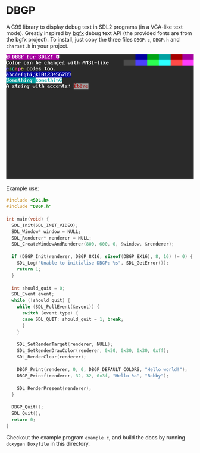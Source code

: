 # DBGP

A C99 library to display debug text in SDL2 programs (in a VGA-like text mode). Greatly inspired by [bgfx](https://github.com/bkaradzic/bgfx) debug text API (the provided fonts are from the bgfx project). To install, just copy the three files `DBGP.c`, `DBGP.h` and `charset.h` in your project.

![screenshot](screenshot.png)

Example use:

```c
#include <SDL.h>
#include "DBGP.h"

int main(void) {
  SDL_Init(SDL_INIT_VIDEO);
  SDL_Window* window = NULL;
  SDL_Renderer* renderer = NULL;
  SDL_CreateWindowAndRenderer(800, 600, 0, &window, &renderer);

  if (DBGP_Init(renderer, DBGP_8X16, sizeof(DBGP_8X16), 8, 16) != 0) {
    SDL_Log("Unable to initialise DBGP: %s", SDL_GetError());
    return 1;
  }

  int should_quit = 0;
  SDL_Event event;
  while (!should_quit) {
    while (SDL_PollEvent(&event)) {
      switch (event.type) {
      case SDL_QUIT: should_quit = 1; break;
      }
    }

    SDL_SetRenderTarget(renderer, NULL);
    SDL_SetRenderDrawColor(renderer, 0x30, 0x30, 0x30, 0xff);
    SDL_RenderClear(renderer);

    DBGP_Print(renderer, 0, 0, DBGP_DEFAULT_COLORS, "Hello world!");
    DBGP_Printf(renderer, 32, 32, 0x3f, "Hello %s", "Bobby");

    SDL_RenderPresent(renderer);
  }

  DBGP_Quit();
  SDL_Quit();
  return 0;
}
```

Checkout the example program `example.c`, and build the docs by running `doxygen Doxyfile` in this directory.
